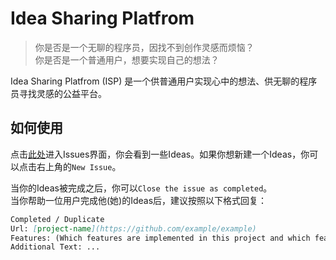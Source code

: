 # Idea Sharing Platfrom
> 你是否是一个无聊的程序员，因找不到创作灵感而烦恼？  
> 你是否是一个普通用户，想要实现自己的想法？

Idea Sharing Platfrom (ISP) 是一个供普通用户实现心中的想法、供无聊的程序员寻找灵感的公益平台。

## 如何使用
点击[此处](https://github.com/Zhou-Shilin/Project-Request-Platfrom/issues)进入Issues界面，你会看到一些Ideas。如果你想新建一个Ideas，你可以点击右上角的`New Issue`。  
  
当你的Ideas被完成之后，你可以`Close the issue as completed`。  
当你帮助一位用户完成他(她)的Ideas后，建议按照以下格式回复：
```markdown
Completed / Duplicate
Url: [project-name](https://github.com/example/example)
Features: (Which features are implemented in this project and which features mentioned are not implemented)
Additional Text: ...
```
